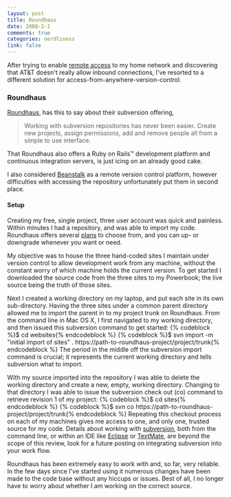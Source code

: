 ```yaml
--- 
layout: post
title: Roundhaus
date: 2008-2-1
comments: true
categories: nerdliness
link: false
---
```

After trying to enable <a href="http://zanshin.net/2008/01/30/remote-access/" title="SBC DSL remote access - fail">remote access</a> to my home network and discovering that AT&amp;T doesn't really allow inbound connections, I've resorted to a different solution for access-from-anywhere-version-control.
### Roundhaus
<a href="http://roundhaus.com" title="RoundHaus">Roundhaus</a>, has this to say about their subversion offering,
<blockquote>Working with subversion repositories has never been easier. Create new projects, assign permissions, add and remove people all from a simple to use interface.</blockquote>
That Roundhaus also offers a Ruby on Rails™ development platform and continuous integration servers, is just icing on an already good cake.

I also considered <a href="http://beanstalkapp.com/" title="Beanstalk - Version Control with a Human Face">Beanstalk</a> as a remote version control platform, however difficulties with accessing the repository unfortunately put them in second place.
<h4>Setup</h4>
Creating my free, single project, three user account was quick and painless.  Within minutes I had a repository, and was able to import my code.  Roundhaus offers several <a href="https://roundhaus.com/plans" title="RoundHaus - plans">plans</a> to choose from, and you can up- or downgrade whenever you want or need.

My objective was to house the three hand-coded sites I maintain under version control to allow development work from any machine, without the constant worry of which machine holds the current version.  To get started I downloaded the source code from the three sites to my Powerbook; the live source being the truth of those sites.

Next I created a working directory on my laptop, and put each site in its own sub-directory.  Having the three sites under a common parent directory allowed me to import the parent in to my project trunk on Roundhaus.  From the command line in Mac OS X, I first navigated to my working directory, and then issued this subversion command to get started:
{% codeblock %}$ cd websites{% endcodeblock %}
{% codeblock %}$ svn import -m "initial import of sites" . https://path-to-roundhaus-project/project/trunk{% endcodeblock %}
The period in the middle off the subversion import command is crucial; it represents the current working directory and tells subversion what to import.

With my source imported into the repository I was able to delete the working directory and create a new, empty, working directory.  Changing to that directory I was able to issue the subversion check out (co) command to retrieve revision 1 of my project:
{% codeblock %}$ cd sites{% endcodeblock %}
{% codeblock %}$ svn co https://path-to-roundhaus-project/project/trunk{% endcodeblock %}
Repeating this checkout process on each of my machines gives me access to one, and only one, trusted source for my code.  Details about working with <a href="http://subversion.tigris.org/" title="subversion">subversion</a>, both from the command line, or within an IDE like <a href="http://eclipse.org" title="Eclipse">Eclipse</a> or <a href="http://macromates.com/" title="TextMate - The Missing Editor for Mac OS X">TextMate</a>, are beyond the scope of this review, look for a future posting on integrating subversion into your work flow.

Roundhaus has been extremely easy to work with and, so far, very reliable.  In the few days since I've started using it numerous changes have been made to the code base without any hiccups or issues.  Best of all, I no longer have to worry about whether I am working on the correct source.
